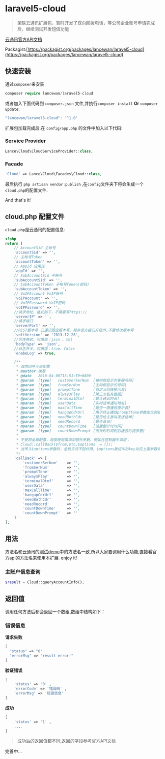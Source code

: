 # laravel5-cloud

>荣联云通讯扩展包，暂时开发了双向回拨电话，等公司企业账号申请完成后，继续测试开发短信功能

[云通讯官方API文档](http://docs.yuntongxun.com/index.php/%E9%A6%96%E9%A1%B5)

Packagist:[https://packagist.org/packages/lancewan/laravel5-cloud](https://packagist.org/packages/lancewan/laravel5-cloud)

## 快速安装

通过`composer`来安装

```php
composer require lancewan/laravel5-cloud
```

或者加入下面代码到 `composer.json` 文件,并执行`composer install` **Or** `composer update`:

```php
"lancewan/laravel5-cloud": "^1.0"
```
扩展包加载完成后,在 `config/app.php` 的文件中加入以下代码:

### Service Provider
```php
Lance\Cloud\CloudServiceProvider::class,
```

### Facade
```php
'Cloud'	=> Lance\Cloud\Facades\Cloud::class,
```

最后执行 `php artisan vendor:publish` ,在`config`文件夹下将会生成一个`cloud.php`的配置文件.

And that's it! 

## cloud.php 配置文件
`cloud.php`是云通讯的配置信息:

```php
<?php
return [
	// AccountSid 主帐号
	'accountSid' => '',
	// 主帐号Token
	'accountToken' => '',
	// AppId 应用ID
	'appId' => '',
	// SubAccountSid 子帐号
	'subAccountSid' => '',
	// SubAccountToken 子帐号Token(密码)
	'subAccountToken' => '',
	// VoIPAccount VoIP帐号
	'voIPAccount' => '',
	// VoIPPassword VoIP密码
	'voIPPassword' => '', 
	//请求地址，格式如下，不需要写https://
	'serverIP' => '',
	//请求端口
	'serverPort' => '',
	//REST版本号 云通讯固定版本号，除非官方接口升级外,不要修改版本号
	'softVersion' => '2013-12-26',
	//包体格式，可填值：json 、xml
	'bodyType' => 'json',
	//日志开关。可填值：true、false
	'enabeLog' => true,

	/**
	 * 双向回呼全局配置
	 * @author 晚黎
	 * @date   2016-04-06T15:51:59+0800
	 * @param  [type]   customerSerNum  [被叫侧显示的客服号码]
	 * @param  [type]   fromSerNum      [主叫侧显示的号码]
	 * @param  [type]   promptTone      [自定义回拨提示音]
	 * @param  [type]   alwaysPlay      [第三方私有数据]
	 * @param  [type]   terminalDtmf    [最大通话时长]
	 * @param  [type]   userData        [实时话单通知地址]
	 * @param  [type]   maxCallTime     [是否一直播放提示音]
	 * @param  [type]   hangupCdrUrl    [用于终止播放promptTone参数定义的提示音]
	 * @param  [type]   needBothCdr     [是否给主被叫发送话单]
	 * @param  [type]   needRecord      [是否录音]
	 * @param  [type]   countDownTime   [设置倒计时时间]
	 * @param  [type]   countDownPrompt [倒计时时间到后播放的提示音]
	 *
	 * 不使用全局配置，局部使用需添加额外参数，例如在控制器中调用：
	 * Cloud::callBack($from,$to,$options  = []);
	 * 当传入$options参数时，全局方法不起作用，$options数组中的key对应上面参数说明
	 */
	'callBack' => [
		'customerSerNum'	=> '',
		'fromSerNum' 		=> '',
		'promptTone' 		=> '',
		'alwaysPlay' 		=> '',
		'terminalDtmf' 		=> '',
		'userData' 			=> '',
		'maxCallTime' 		=> '',
		'hangupCdrUrl' 		=> '',
		'needBothCdr' 		=> '',
		'needRecord' 		=> '',
		'countDownTime'		=> '',
		'countDownPrompt' 	=> ''
	]
];
```

## 用法
方法名和云通讯的[测试demo](http://docs.yuntongxun.com/index.php/Demo%E4%B8%8B%E8%BD%BD)中的方法名一致,所以大家要调用什么功能,直接看官方api的方法名来使用本扩展. enjoy it!
### 主账户信息查询
```php
$result = Cloud::queryAccountInfo();
```

## 返回值
调用任何方法后都会返回一个数组,数组中结构如下：
### 错误信息
**请求失败**
```php
[
  "status" => "0"
  "errorMsg" => "result error!"
]
```

**验证错误**
```php
[
	'status' => '0' , 
	'errorCode' => '错误码' , 
	'errorMsg' => '错误信息'
]
```

**成功**
```php
[
	'status' => '1' , 
	....
]
```
>成功后的返回值都不同,返回的字段参考官方API文档

完善中...